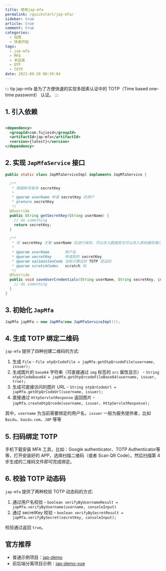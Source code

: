 ```yaml
---
title: 使用jap-mfa
permalink: /quickstart/jap-mfa/
sidebar: true
article: true
comment: true
categories: 
  - 指南
  - 快速开始
tags: 
  - jap-mfa
  - MFA
  - 多因素
  - OTP
  - TOTP
date: 2021-09-20 00:59:04
---
```


::: tip
jap-mfa 是为了方便快速的实现多因素认证中的 TOTP（Time based one-time password） 认证。
:::

## 1. 引入依赖

```xml

<dependency>
  <groupId>com.fujieid</groupId>
  <artifactId>jap-mfa</artifactId>
  <version>{latest}</version>
</dependency>
```

## 2. 实现 `JapMfaService` 接口

```java
public static class JapMfaServiceImpl implements JapMfaService {

  /**
   * 根据帐号查询 secretKey
   *
   * @param userName 申请 secretKey 的用户
   * @return secretKey
   */
  @Override
  public String getSecretKey(String userName) {
    // do something 
    return secretKey;
  }

  /**
   * 将 secretKey 关联 userName 后进行保存，可以存入数据库也可以存入其他缓存媒介中
   *
   * @param userName       用户名
   * @param secretKey      申请到的 secretKey
   * @param validationCode 当前计算出的 TOTP 验证码
   * @param scratchCodes   scratch 码
   */
  @Override
  public void saveUserCredentials(String userName, String secretKey, int validationCode, List<Integer> scratchCodes) {
    // do something 
  }
}
```

## 3. 初始化 `JapMfa`

```java
JapMfa japMfa = new JapMfa(new JapMfaServiceImpl());
```

## 4. 生成 TOTP 绑定二维码

`jap-mfa` 提供了四种创建二维码的方式:

1. 生成 `File` - `File otpQrCodeFile = japMfa.getOtpQrcodeFile(username, issuer);`
2. 生成图片的 `base64` 字符串（可直接通过 `img` 标签的 `src` 属性显示） - `String otpQrCodeBase64 = japMfa.getOtpQrcodeFileBase64(username, issuer, true);`
3. 生成可直接访问的图片 URL - `String otpQrCodeUrl = japMfa.getOtpQrCodeUrl(username, issuer);`
4. 直接通过 `HttpServletResponse` 返回图片 - `japMfa.createOtpQrcode(username, issuer, HttpServletResponse);`

其中，`username` 为当前需要绑定的用户名，`issuer` 一般为服务提供者，比如 `Baidu`、`baidu.com`、`JAP` 等等

## 5. 扫码绑定 TOTP

手机下载安装 MFA 工具，比如：Google authenticator、TOTP Authenticator等等，打开安装好的 APP，选择扫描二维码（或者 Scan QR Code）。然后扫描第 4 步生成的二维码文件即可完成绑定。

## 6. 校验 TOTP 动态码

`jap-mfa` 提供了两种校验 TOTP 动态码的方式:

1. 通过用户名校验 - `boolean verifyByUsernameResult = japMfa.verifyByUsername(username, consoleInput)`
2. 通过 secretKey 校验 - `boolean verifyBySecretResult = japMfa.verifyBySecret(secretKey, consoleInput);`

校验通过返回 `true`。


## 官方推荐

- 普通示例项目：[jap-demo](https://gitee.com/fujieid/jap-demo)
- 前后端分离项目示例：[jap-demo-vue](https://gitee.com/fujieid/jap-demo-vue)
